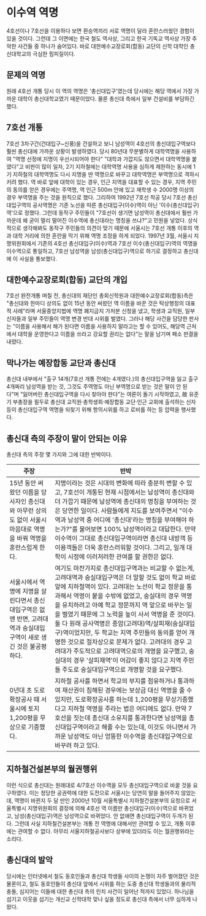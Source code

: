 # 이수역 역명

4호선이나 7호선을 이용하다 보면 환승역끼리 서로 역명이 달라 혼란스러웠던 경험이 있을 것이다. 그런데 그 이면에는 한국 철도 역사상, 그리고 한국 기독교 역사상 가장 추악한 사건들 중 하나가 숨어있다. 바로 대한예수교장로회(합동) 교단의 신학 대학인 총신대학교의 극심한 핌피질이다.

## 문제의 역명
원래 4호선 개통 당시 이 역의 역명은 '총신대입구'였는데 당시에는 해당 역에서 가장 가까운 대학이 총신대학교였기 때문이었다. 물론 총신대 측에서 일부 건설비를 부담하긴 했다.

## 7호선 개통
7호선 3차구간(건대입구~신풍)을 건설하고 보니 남성역이 4호선의 총신대입구역보다 훨씬 총신대에 가까운 상황이 발생하였다. 당시 80년대 무분별하게 대학역명을 사용하여 "역명 선정에 지명이 우선시되어야 한다" "대학과 가깝지도 않으면서 대학역명을 붙였다"고 비판이 많이 일자, 2기 지하철에는 대학역명 사용을 심하게 제한하는 동시에 1기 지하철의 대학역명도 다시 지명을 딴 역명으로 바꾸고 대학역명은 부역명으로 격하시키려 했다. 역 바로 앞에 대학이 있는 경우, 인근 지역을 대표할 수 있는 경우, 지역 주민의 동의를 얻은 경우에는 주역명, 역 인근 500m 안에 있고 재학생 수 2000명 이상의 경우 부역명을 주는 것을 원칙으로 했다. 그리하여 1992년 7호선 착공 당시 7호선 총신대입구역의 공사역명은 기존 노선을 따른 총신대입구(이수)역이 아닌 '이수(총신대입구)역'으로 정했다. 그런데 동작구 주민들이 "7호선이 생기면 남성역이 총신대에서 훨씬 가까운데 왜 굳이 멀리 떨어진 이수역에 총신대라는 명칭을 쓰냐?"고 민원을 넣었다. 상식적으로 생각해봐도 동작구 주민들의 의견이 맞기 때문에 서울시는 7호선 개통 이후의 역과 대학 거리에 의한 혼란을 막기 위해 역명 조정을 하게 되었다. 1997년 3월, 서울시 지명위원회에서 기존의 4호선 총신대입구(이수)역과 7호선 이수(총신대입구)역의 역명을 이수역으로 통일하고, 7호선 남성역을 남성(총신대입구)역으로 하기로 결정하고 총신대에 이 사실을 통보했다.

## 대한예수교장로회(합동) 교단의 개입
7호선 완전개통 며칠 전, 총신대의 재단인 총회신학원과 대한예수교장로회(합동)측은 "총신대와 한마디 상의도 없이 15년 동안 써왔던 역 이름을 바꾼 것은 탁상행정의 대표적 사례"라며 서울중앙지법에 역명 폐지금지 가처분 신청을 냈고, 학생과 교직원, 일부 신자들과 일부 주민들이 역명 변경 반대 시위를 벌였다. 그러나 해당 사건을 담당한 판사는 "이름을 사용해서 해가 된다면 이름을 사용하지 말라고는 할 수 있어도, 해당역 근처에서 대학을 운영한다고 이름을 쓰라고 강요할 권리는 없다"는 말을 남기며 패소 판결을 내렸다.

## 막나가는 예장합동 교단과 총신대
총신대 내부에서 "출구 14개(7호선 개통 전에는 4개였다.)의 총신대입구역을 잃고 출구 4개짜리 남성역을 받는 것, 그것도 주역명도 아닌 부역명으로 받는 것은 말이 안 된다"며 "잃어버린 총신대입구역을 다시 찾아야 한다"는 여론이 돌기 시작하였고, 故 유준기 부총장을 필두로 총신대 교직원·총학생회·예장합동 교단·인근 교회에 출석하는 신자 등이 총신대입구역 역명을 되찾기 위해 항의시위를 하고 로비를 하는 등 압력을 행사했다.

## 총신대 측의 주장이 말이 안되는 이유
총신대 측의 주장 몇 가지와 그에 대한 반박이다.

| 주장 | 반박 |
| -- | -- |
| 15년 동안 써왔던 이름을 당사자인 총신대와 아무런 상의도 없이 서울시 마음대로 역명을 바꿔 역명을 혼란스럽게 한다. | 지명이라는 것은 시대의 변화에 따라 충분히 변할 수 있고, 7호선이 개통된 현재 시점에서는 남성역이 총신대와 더 가깝기 때문에 남성역에 총신대의 명칭을 부여하는 것은 당연한 일이다. 사람들에게 지도를 보여주면서 "이수역과 남성역 중 어디에 '총신대'라는 명칭을 부여해야 하는가?"를 물어보면 100% 남성역이라고 대답한다. 만약 이수역이 그대로 총신대입구역이라면 총신대 내방객 등 이용객들은 더욱 혼란스러워할 것이다. 그리고, 일개 대학이 시정에 이러저러한 관여를 할 권한은 없다. |
| 서울시에서 역명에 지명을 살린다면서 총신대입구역은 없앤 반면, 고려대역과 숭실대입구역이 새로 생긴 것은 불공평하다. | 여기도 마찬가지로 총신대입구역과는 비교할 수 없는게, 고려대역과 숭실대입구역은 더 말할 것도 없이 학교 바로 앞에 지하철역이 있다. 고려대는 노선이 학교 정문을 통과해서 역명이 붙을 수밖에 없었고, 숭실대의 경우 역명을 유치하려고 아예 학교 정문까지 역 앞으로 바꾸는 일을 벌였기 때문에 그 노력을 높이 사서 역명을 준 것이다. 둘 다 원래 공사역명은 종암(고려대)역/살피재(숭실대입구)역이었지만, 두 학교는 지역 주민들의 동의를 얻어 개명한 것으로 절차상으로 문제가 없다. 고려대의 경우 고려대가 주도적으로 고려대역으로의 개명을 요구했고, 숭실대의 경우 '살피재역'이 어감이 좋지 않다고 지역 주민들 주도로 숭실대입구역으로 개명할 것을 요구했다. |
| 0년대 초 도로확장공사 때 서울시에 토지 1,200평을 무상으로 기증했다. | 지하철 공사를 하면서 학교의 부지를 점유하거나 통과하여 재산권이 침해된 경우에는 보상금 대신 역명을 줄 수 있지만, 도로확장공사를 하는데 1,200평을 무상기증했다고 지하철 역명을 주라는 법은 어디에도 없다. 만약 7호선을 짓는데 총신대 소유지를 통과한다면 남성역을 총신대입구역이라고 해줄 수는 있는데, 이것도 아니면서 가까운 남성역도 아닌 엉뚱한 이수역을 총신대입구역으로 바꾸려 하고 있다. |

## 지하철건설본부의 월권행위
이런 식으로 총신대는 원래대로 4/7호선 이수역을 모두 총신대입구역으로 바꿀 것을 요구하였다. 이는 정당한 공권력에 대한 도전으로 서울시는 당연히 말을 들어주지 않았는데, 역명이 바뀐지 두 달 만인 2000년 10월 서울특별시 지하철건설본부의 요청으로 서울특별시 지명위원회의 결정에 의해 4호선 역 이름만 총신대입구(이수)역으로 바뀌었고, 남성(총신대입구)역은 남성역으로 바뀌었다. 안 없애면 총신대입구역이 두개가 된다. 그런데 사실 지하철건설본부는 개통 전 역명에 대해서만 관여할 수 있고, 개통 이후에는 관여할 수 없다. 아무리 서울지하철공사보다 상부에 있더라도 이는 월권행위라는 소리다.



## 총신대의 발악
당시에는 인터넷에서 철도 동호인들과 총신대 학생들 사이의 논쟁이 자주 벌어졌던 것은 물론이고, 철도 동호인들이 총신대 앞에서 시위를 하는 도중 총신대 학생들과의 물리적 충돌, 심지어는 이들에 대한 총신대 측의 린치 사건이 일어난 적까지 있었다. 하나님을 섬기고 이웃을 섬기는 개신교 신학대학 맞나 싶을 정도로 총신대 측에서 너무 심하게 나왔다.



## 